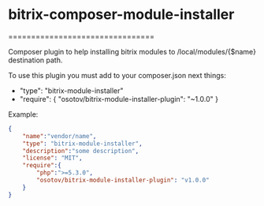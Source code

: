 # bitrix-composer-module-installer
================================

Composer plugin to help installing bitrix modules to /local/modules/{$name} destination path.

To use this plugin you must add to your composer.json next things:

* "type": "bitrix-module-installer"
* "require": {
        "osotov/bitrix-module-installer-plugin": "~1.0.0"
    }

Example:
``` json
{
    "name":"vendor/name",
    "type": "bitrix-module-installer",
    "description":"some description",
    "license": "MIT",
    "require":{
        "php":">=5.3.0",
        "osotov/bitrix-module-installer-plugin": "v1.0.0"
    }
}
```
